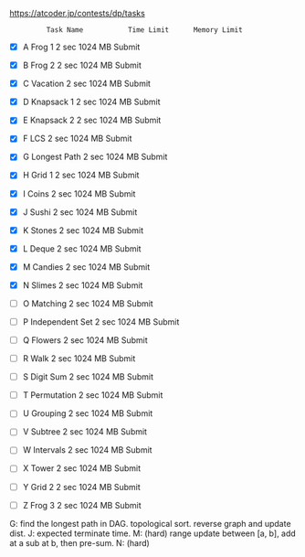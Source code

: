 https://atcoder.jp/contests/dp/tasks

  	         Task Name       	 Time Limit 	 Memory Limit
* [x] A 	 Frog 1          	 2 sec      	 1024 MB      	 Submit
* [x] B 	 Frog 2          	 2 sec      	 1024 MB      	 Submit
* [x] C 	 Vacation        	 2 sec      	 1024 MB      	 Submit
* [x] D 	 Knapsack 1      	 2 sec      	 1024 MB      	 Submit
* [x] E 	 Knapsack 2      	 2 sec      	 1024 MB      	 Submit
* [x] F 	 LCS             	 2 sec      	 1024 MB      	 Submit
* [x] G 	 Longest Path    	 2 sec      	 1024 MB      	 Submit
* [x] H 	 Grid 1          	 2 sec      	 1024 MB      	 Submit
* [x] I 	 Coins           	 2 sec      	 1024 MB      	 Submit
* [x] J 	 Sushi           	 2 sec      	 1024 MB      	 Submit
* [x] K 	 Stones          	 2 sec      	 1024 MB      	 Submit
* [x] L 	 Deque           	 2 sec      	 1024 MB      	 Submit
* [x] M 	 Candies         	 2 sec      	 1024 MB      	 Submit
* [x] N 	 Slimes          	 2 sec      	 1024 MB      	 Submit
* [ ] O 	 Matching        	 2 sec      	 1024 MB      	 Submit
* [ ] P 	 Independent Set 	 2 sec      	 1024 MB      	 Submit
* [ ] Q 	 Flowers         	 2 sec      	 1024 MB      	 Submit
* [ ] R 	 Walk            	 2 sec      	 1024 MB      	 Submit
* [ ] S 	 Digit Sum       	 2 sec      	 1024 MB      	 Submit
* [ ] T 	 Permutation     	 2 sec      	 1024 MB      	 Submit
* [ ] U 	 Grouping        	 2 sec      	 1024 MB      	 Submit
* [ ] V 	 Subtree         	 2 sec      	 1024 MB      	 Submit
* [ ] W 	 Intervals       	 2 sec      	 1024 MB      	 Submit
* [ ] X 	 Tower           	 2 sec      	 1024 MB      	 Submit
* [ ] Y 	 Grid 2          	 2 sec      	 1024 MB      	 Submit
* [ ] Z 	 Frog 3          	 2 sec      	 1024 MB      	 Submit


G: find the longest path in DAG. topological sort. reverse graph and update dist.
J: expected terminate time.
M: (hard) range update between [a, b], add at a sub at b, then pre-sum.
N: (hard) 
